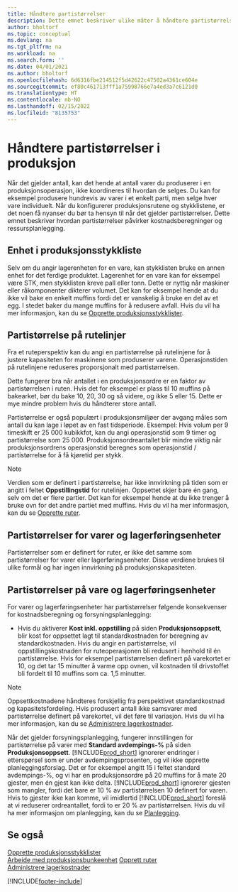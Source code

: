 ```yaml
---
title: Håndtere partistørrelser
description: Dette emnet beskriver ulike måter å håndtere partistørrelser på.
author: bholtorf
ms.topic: conceptual
ms.devlang: na
ms.tgt_pltfrm: na
ms.workload: na
ms.search.form: ''
ms.date: 04/01/2021
ms.author: bholtorf
ms.openlocfilehash: 6d6316fbe214512f5d42622c47502a4361ce604e
ms.sourcegitcommit: ef80c461713fff1a75998766e7a4ed3a7c6121d0
ms.translationtype: HT
ms.contentlocale: nb-NO
ms.lasthandoff: 02/15/2022
ms.locfileid: "8135753"
---
```

# <a name="handling-lot-sizes-in-production"></a>Håndtere partistørrelser i produksjon
Når det gjelder antall, kan det hende at antall varer du produserer i en produksjonsoperasjon, ikke koordineres til hvordan de selges. Du kan for eksempel produsere hundrevis av varer i et enkelt parti, men selge hver vare individuelt. Når du konfigurerer produksjonsrutene og stykklistene, er det noen få nyanser du bør ta hensyn til når det gjelder partistørrelser. Dette emnet beskriver hvordan partistørrelser påvirker kostnadsberegninger og ressursplanlegging.

## <a name="units-of-measure-in-production-bill-of-materials"></a>Enhet i produksjonsstykkliste
Selv om du angir lagerenheten for en vare, kan stykklisten bruke en annen enhet for det ferdige produktet. Lagerenhet for en vare kan for eksempel være STK, men stykklisten kreve pall eller tonn. Dette er nyttig når maskiner eller råkomponenter dikterer volumet. Det kan for eksempel hende at du ikke vil bake en enkelt muffins fordi det er vanskelig å bruke en del av et egg. I stedet baker du mange muffins for å redusere avfall. Hvis du vil ha mer informasjon, kan du se [Opprette produksjonsstykklister](production-how-to-create-production-boms.md).

## <a name="lot-size-on-routing-lines"></a>Partistørrelse på rutelinjer
Fra et ruteperspektiv kan du angi en partistørrelse på rutelinjene for å justere kapasiteten for maskinene som produserer varene. Operasjonstiden på rutelinjene reduseres proporsjonalt med partistørrelsen. 

Dette fungerer bra når antallet i en produksjonsordre er en faktor av partistørrelsen i ruten. Hvis det for eksempel er plass til 10 muffins på bakearket, bør du bake 10, 20, 30 og så videre, og ikke 5 eller 15.  Dette er mye mindre problem hvis du håndterer store antall.

Partistørrelse er også populært i produksjonsmiljøer der avgang måles som antall du kan lage i løpet av en fast tidsperiode. Eksempel: Hvis volum per 9 timeskift er 25 000 kubikkfot, kan du angi operasjonstid som 9 timer og partistørrelse som 25 000.
Produksjonsordreantallet blir mindre viktig når produksjonsordrens operasjonstid beregnes som operasjonstid / partistørrelse for å få kjøretid per stykk.
 
> [!NOTE]
> Verdien som er definert i partistørrelse, har ikke innvirkning på tiden som er angitt i feltet **Oppstillingstid** for rutelinjen. Oppsettet skjer bare én gang, selv om det er flere partier. Det kan for eksempel hende at du ikke trenger å bruke ovn for det andre partiet med muffins. Hvis du vil ha mer informasjon, kan du se [Opprette ruter](production-how-to-create-routings.md).

## <a name="lot-sizes-for-items-and-stockkeeping-units"></a>Partistørrelser for varer og lagerføringsenheter
Partistørrelser som er definert for ruter, er ikke det samme som partistørrelser for varer eller lagerføringsenheter. Disse verdiene brukes til ulike formål og har ingen innvirkning på produksjonskapasiteten. 

## <a name="lot-size-on-item-and-stockkeeping-units"></a>Partistørrelser på vare og lagerføringsenheter
For varer og lagerføringsenheter har partistørrelser følgende konsekvenser for kostnadsberegning og forsyningsplanlegging:

* Hvis du aktiverer **Kost inkl. oppstilling** på siden **Produksjonsoppsett**, blir kost for oppsettet lagt til standardkostnaden for beregning av standardkostnaden. Hvis du angir en partistørrelse, vil oppstillingskostnaden for ruteoperasjonen bli redusert i henhold til én partistørrelse. Hvis for eksempel partistørrelsen definert på varekortet er 10, og det tar 15 minutter å varme opp ovnen, vil kostnaden til drivstoffet bli fordelt til 10 muffins som ca. 1,5 minutter. 

> [!NOTE]
> Oppsettkostnadene håndteres forskjellig fra perspektivet standardkostnad og kapasitetsfordeling. Hvis produsert antall ikke samsvarer med partistørrelse definert på varekortet, vil det føre til variasjon. Hvis du vil ha mer informasjon, kan du se [Administrere lagerkostnader](finance-manage-inventory-costs.md). <!--not sure that I got this part right seems to repeat the first example.-->

Når det gjelder forsyningsplanlegging, fungerer innstillingen for partistørrelse på varer med **Standard avdempings-%** på siden **Produksjonsoppsett**. [!INCLUDE[prod_short](includes/prod_short.md)] ignorerer endringer i etterspørsel som er under avdempingsprosenten, og vil ikke opprette planleggingsforslag. Det er for eksempel angitt 15 i feltet standard avdempings-%, og vi har en produksjonsordre på 20 muffins for å mate 20 gjester, men én gjest kan ikke delta. [!INCLUDE[prod_short](includes/prod_short.md)] ignorerer gjesten som mangler, fordi det bare er 10 % av partistørrelsen 10 definert for varen. Hvis to gjester ikke kan komme, vil imidlertid [!INCLUDE[prod_short](includes/prod_short.md)] foreslå at vi reduserer ordreantallet, fordi to er 20 % av partistørrelsen. Hvis du vil ha mer informasjon om planlegging, kan du se [Planlegging](production-planning.md).

## <a name="see-also"></a>Se også
[Opprette produksjonsstykklister](production-how-to-create-production-boms.md)  
[Arbeide med produksjonsbunkeenhet](production-how-to-use-the-manufacturing-batch-unit-of-measure.md)
[Opprett ruter](production-how-to-create-routings.md)  
[Administrere lagerkostnader](finance-manage-inventory-costs.md)


[!INCLUDE[footer-include](includes/footer-banner.md)]